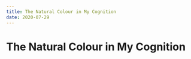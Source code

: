 ```yaml
---
title: The Natural Colour in My Cognition
date: 2020-07-29
---
```

# The Natural Colour in My Cognition
